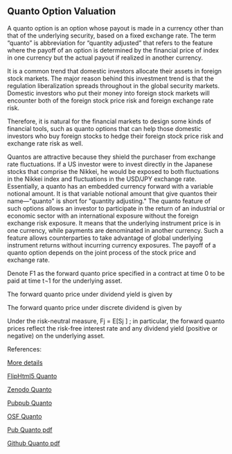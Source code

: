 ## Quanto Option Valuation
   
A quanto option is an option whose payout is made in a currency other than that of the underlying security, based on a fixed exchange rate. The term “quanto” is abbreviation for “quantity adjusted” that refers to the feature where the payoff of an option is determined by the financial price of index in one currency but the actual payout if realized in another currency.

It is a common trend that domestic investors allocate their assets in foreign stock markets. The major reason behind this investment trend is that the regulation liberalization spreads throughout in the global security markets. Domestic investors who put their money into foreign stock markets will encounter both of the foreign stock price risk and foreign exchange rate risk. 

Therefore, it is natural for the financial markets to design some kinds of financial tools, such as quanto options that can help those domestic investors who buy foreign stocks to hedge their foreign stock price risk and exchange rate risk as well.

Quantos are attractive because they shield the purchaser from exchange rate fluctuations. If a US investor were to invest directly in the Japanese stocks that comprise the Nikkei, he would be exposed to both fluctuations in the Nikkei index and fluctuations in the USD/JPY exchange rate. Essentially, a quanto has an embedded currency forward with a variable notional amount. It is that variable notional amount that give quantos their name—"quanto" is short for "quantity adjusting."
The quanto feature of such options allows an investor to participate in the return of an industrial or economic sector with an international exposure without the foreign exchange risk exposure. It means that the underlying instrument price is in one currency, while payments are denominated in another currency. Such a feature allows counterparties to take advantage of global underlying instrument returns without incurring currency exposures.
The payoff of a quanto option depends on the joint process of the stock price and exchange rate.

Denote F1 as the forward quanto price specified in a contract at time 0 to be paid at time t¬1 for the underlying asset. 

The forward quanto price under dividend yield is given by
 
The forward quanto price under discrete dividend is given by
 

Under the risk-neutral measure, Fj = E[Sj ] ; in particular, the forward quanto prices reflect the risk-free interest rate and any dividend yield (positive or negative) on the underlying asset.




References:
   
[More details](./EqQuanto-14.pdf)     
   
[FlipHtml5 Quanto](https://fliphtml5.com/download/download-pdf-file.php?str=x0DZh9GTud3bENXamEzN4ETO3MTPkl0av9mY)
   
[Zenodo Quanto](https://zenodo.org/record/4615643/files/EqQuanto-14.pdf)
   
[Pubpub Quanto](https://david.pubpub.org/pub/ebrcvcvd/release/1)
   
[OSF Quanto](https://osf.io/2qjps/download)

[Pub Quanto pdf](https://assets.pubpub.org/a7niz4j2/41616079182890.pdf)

[Github Quanto pdf](https://github.com/alanwhite1203/EqQuanto/releases/download/1/EqQuanto-14.pdf)  